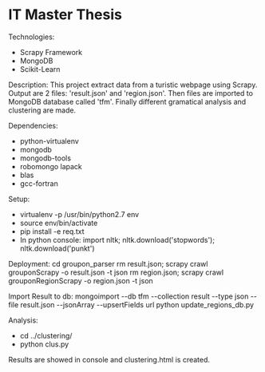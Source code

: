 # IT Master Thesis

Technologies:
- Scrapy Framework
- MongoDB
- Scikit-Learn

Description:
This project extract data from a turistic webpage using Scrapy. Output are 2 files: 'result.json' and 'region.json'. Then files are imported to MongoDB database called 'tfm'. Finally different gramatical analysis and clustering are made.

Dependencies:
- python-virtualenv
- mongodb 
- mongodb-tools 
- robomongo lapack 
- blas 
- gcc-fortran

Setup:
- virtualenv -p /usr/bin/python2.7 env
- source env/bin/activate
- pip install -e req.txt
- In python console: import nltk; nltk.download('stopwords'); nltk.download('punkt')

Deployment:
cd groupon_parser
rm result.json; scrapy crawl grouponScrapy -o result.json -t json
rm region.json; scrapy crawl grouponRegionScrapy -o region.json -t json

Import Result to db:
mongoimport --db tfm --collection result --type json --file result.json --jsonArray --upsertFields url
python update_regions_db.py

Analysis:
- cd ../clustering/
- python clus.py

Results are showed in console and clustering.html is created.
